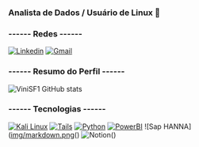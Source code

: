 ### Analista de Dados / Usuário de Linux 🐧

### ------ Redes ------

[![Linkedin](https://img.shields.io/badge/LinkedIn-0077B5?style=for-the-badge&logo=linkedin&logoColor=white)](https://www.linkedin.com/in/vinicius-da-silva-faria-8186a22b0/)
[![Gmail](https://img.shields.io/badge/Gmail-D14836?style=for-the-badge&logo=gmail&logoColor=white)](viniciusfaria369@gmail.com)


### ------ Resumo do Perfil ------

![ViniSF1 GitHub stats](https://github-readme-stats.vercel.app/api?username=ViniSF1&show_icons=true&theme=midnight-purple)

### ------ Tecnologias ------

[![Kali Linux](https://img.shields.io/badge/Kali_Linux-557C94?style=for-the-badge&logo=kali-linux&logoColor=white)]()
[![Tails](https://img.shields.io/badge/Tails%20-56347C?&style=for-the-badge&logo=tails&logoColor=white)]()
[![Python](https://img.shields.io/badge/Python-FFD43B?style=for-the-badge&logo=python&logoColor=blue)]()
[![PowerBI](https://img.shields.io/badge/PowerBI-F2C811?style=for-the-badge&logo=Power%20BI&logoColor=white)]()
![Sap HANNA]([img/markdown.png](https://img.shields.io/badge/SAP-0FAAFF?style=for-the-badge&logo=sap&logoColor=white)()
![Notion](https://img.shields.io/badge/Notion-000000?style=for-the-badge&logo=notion&logoColor=white)()
